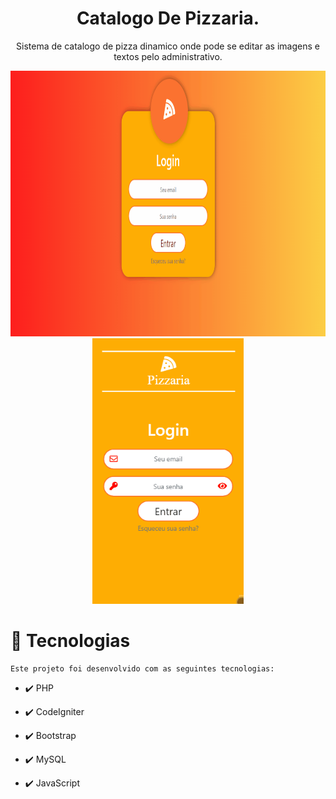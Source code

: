 <h1 align = "center"> Catalogo De Pizzaria. </h1>
<p align="center">Sistema de catalogo de pizza dinamico onde pode se editar as imagens e textos pelo administrativo.</p>

<div align="center">
	<img src="./github/n1.gif" alt="demo-web" height="425">
	<img src="./github/n4.gif" alt="demo-mobile" height="425">
</div>



# 🚀 Tecnologias

	Este projeto foi desenvolvido com as seguintes tecnologias:

- ✔️ PHP

- ✔️ CodeIgniter

- ✔️ Bootstrap

- ✔️ MySQL

- ✔️ JavaScript


